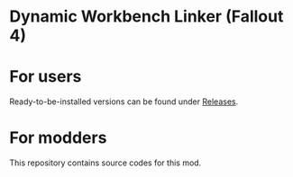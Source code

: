 # Dynamic Workbench Linker (Fallout 4)

# For users
Ready-to-be-installed versions can be found under [Releases](https://github.com/the-biggest-iron/fallout4-workbench-linker/releases).

# For modders
This repository contains source codes for this mod.
